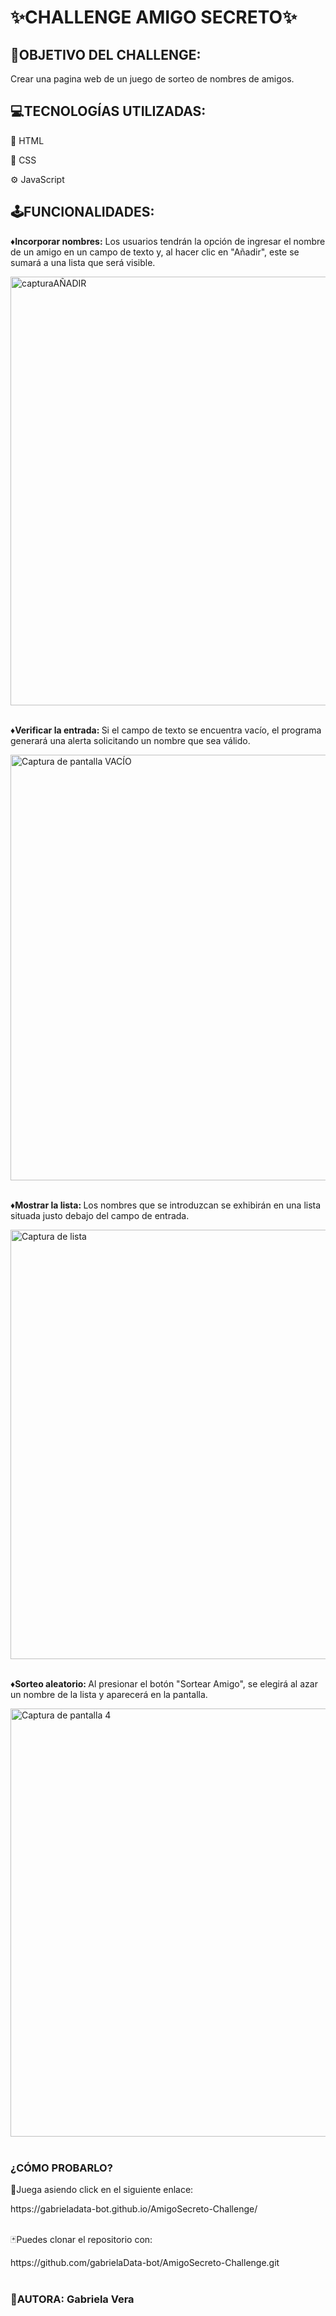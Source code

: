 <h1>✨CHALLENGE AMIGO SECRETO✨</h1>

<h2>🎯OBJETIVO DEL CHALLENGE:</h2>
<P>Crear una pagina web de un juego de sorteo de nombres de amigos. </p>

<h2>💻TECNOLOGÍAS UTILIZADAS:</h2>
<P>📕 HTML</P>
<P>🎨 CSS</p>
<P>⚙️ JavaScript</P>

<h2>🕹️FUNCIONALIDADES:</h2>
<P><b> ♦Incorporar nombres:</b> Los usuarios tendrán la opción de ingresar el nombre de un amigo en un campo de texto y, al hacer clic en "Añadir", este se sumará a una lista que será visible.</P>
<img width="1286" height="686" alt="capturaAÑADIR" src="https://github.com/user-attachments/assets/66b485d5-9ba1-4ad0-a70b-7a8f9b3fc624" />
<br></br>
<P><b> ♦Verificar la entrada: </b>Si el campo de texto se encuentra vacío, el programa generará una alerta solicitando un nombre que sea válido. </P>
<img width="1297" height="681" alt="Captura de pantalla VACÍO" src="https://github.com/user-attachments/assets/6385e7ac-fae5-47c9-91c7-b629cb6dcab5" />
<br></br>
<P><b> ♦Mostrar la lista: </b>Los nombres que se introduzcan se exhibirán en una lista situada justo debajo del campo de entrada. </P>
<img width="1297" height="687" alt="Captura de lista" src="https://github.com/user-attachments/assets/2f22e5a4-ae92-4b8e-8072-b28510476c1b" />
<br></br>
<P><b> ♦Sorteo aleatorio: </b>Al presionar el botón "Sortear Amigo", se elegirá al azar un nombre de la lista y aparecerá en la pantalla. </P>
<img width="1160" height="685" alt="Captura de pantalla 4" src="https://github.com/user-attachments/assets/04d1e58a-ec69-4971-af83-399ab6dda2c7" />
<br></br>
<h3>¿CÓMO PROBARLO?</h3>
<p>🔮Juega asiendo click en el siguiente enlace:</p>
https://gabrieladata-bot.github.io/AmigoSecreto-Challenge/
<br></br>
<P>🃏Puedes clonar el repositorio con:</p>
https://github.com/gabrielaData-bot/AmigoSecreto-Challenge.git
<br></br>
<h3>🧠AUTORA: Gabriela Vera</h3>
